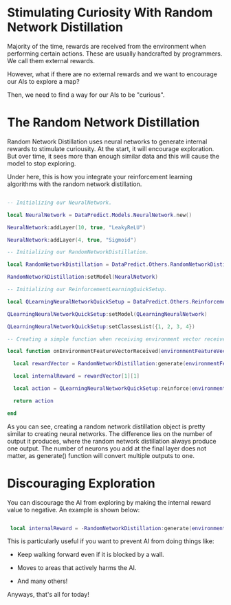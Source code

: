 # Stimulating Curiosity With Random Network Distillation

Majority of the time, rewards are received from the environment when performing certain actions. These are usually handcrafted by programmers. We call them external rewards.

However, what if there are no external rewards and we want to encourage our AIs to explore a map?

Then, we need to find a way for our AIs to be "curious".

# The Random Network Distillation

Random Network Distillation uses neural networks to generate internal rewards to stimulate curiousity. At the start, it will encourage exploration. But over time, it sees more than enough similar data and this will cause the model to stop exploring.

Under here, this is how you integrate your reinforcement learning algorithms with the random network distillation.

```lua

-- Initializing our NeuralNetwork.

local NeuralNetwork = DataPredict.Models.NeuralNetwork.new()

NeuralNetwork:addLayer(10, true, "LeakyReLU")

NeuralNetwork:addLayer(4, true, "Sigmoid")

-- Initializing our RandomNetworkDistillation.

local RandomNetworkDistillation = DataPredict.Others.RandomNetworkDistillation.new()

RandomNetworkDistillation:setModel(NeuralNetwork)

-- Initializing our ReinforcementLearningQuickSetup.

local QLearningNeuralNetworkQuickSetup = DataPredict.Others.ReinforcementLearningQuickSetup.new()

QLearningNeuralNetworkQuickSetup:setModel(QLearningNeuralNetwork)

QLearningNeuralNetworkQuickSetup:setClassesList({1, 2, 3, 4})

-- Creating a simple function when receiving environment vector received.

local function onEnvironmentFeatureVectorReceived(environmentFeatureVector)

  local rewardVector = RandomNetworkDistillation:generate(environmentFeatureVector)

  local internalReward = rewardVector[1][1]

  local action = QLearningNeuralNetworkQuickSetup:reinforce(environmentFeatureVector, internalReward)

  return action

end

```

As you can see, creating a random network distillation object is pretty similar to creating neural networks. The difference lies on the number of output it produces, where the random network distillation always produce one output. The number of neurons you add at the final layer does not matter, as generate() function will convert multiple outputs to one.

# Discouraging Exploration

You can discourage the AI from exploring by making the internal reward value to negative. An example is shown below:

```lua

 local internalReward = -RandomNetworkDistillation:generate(environmentFeatureVector)[1][1]

```

This is particularly useful if you want to prevent AI from doing things like:

* Keep walking forward even if it is blocked by a wall.

* Moves to areas that actively harms the AI.

* And many others!

Anyways, that's all for today!
